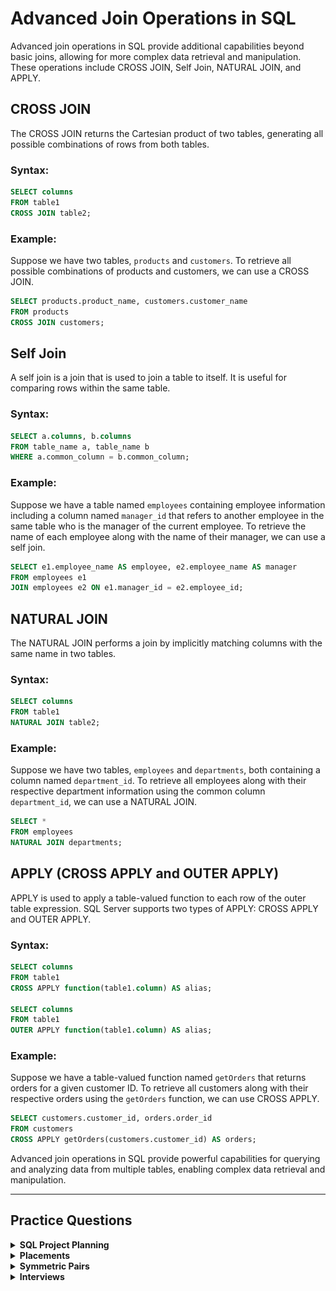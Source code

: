 # Advanced Join Operations in SQL

Advanced join operations in SQL provide additional capabilities beyond basic joins, allowing for more complex data retrieval and manipulation. These operations include CROSS JOIN, Self Join, NATURAL JOIN, and APPLY.

## CROSS JOIN

The CROSS JOIN returns the Cartesian product of two tables, generating all possible combinations of rows from both tables.

### Syntax:
```sql
SELECT columns
FROM table1
CROSS JOIN table2;
```

### Example:
Suppose we have two tables, `products` and `customers`. To retrieve all possible combinations of products and customers, we can use a CROSS JOIN.

```sql
SELECT products.product_name, customers.customer_name
FROM products
CROSS JOIN customers;
```

## Self Join

A self join is a join that is used to join a table to itself. It is useful for comparing rows within the same table.

### Syntax:
```sql
SELECT a.columns, b.columns
FROM table_name a, table_name b
WHERE a.common_column = b.common_column;
```

### Example:
Suppose we have a table named `employees` containing employee information including a column named `manager_id` that refers to another employee in the same table who is the manager of the current employee. To retrieve the name of each employee along with the name of their manager, we can use a self join.

```sql
SELECT e1.employee_name AS employee, e2.employee_name AS manager
FROM employees e1
JOIN employees e2 ON e1.manager_id = e2.employee_id;
```

## NATURAL JOIN

The NATURAL JOIN performs a join by implicitly matching columns with the same name in two tables.

### Syntax:
```sql
SELECT columns
FROM table1
NATURAL JOIN table2;
```

### Example:
Suppose we have two tables, `employees` and `departments`, both containing a column named `department_id`. To retrieve all employees along with their respective department information using the common column `department_id`, we can use a NATURAL JOIN.

```sql
SELECT *
FROM employees
NATURAL JOIN departments;
```

## APPLY (CROSS APPLY and OUTER APPLY)

APPLY is used to apply a table-valued function to each row of the outer table expression. SQL Server supports two types of APPLY: CROSS APPLY and OUTER APPLY.

### Syntax:
```sql
SELECT columns
FROM table1
CROSS APPLY function(table1.column) AS alias;

SELECT columns
FROM table1
OUTER APPLY function(table1.column) AS alias;
```

### Example:
Suppose we have a table-valued function named `getOrders` that returns orders for a given customer ID. To retrieve all customers along with their respective orders using the `getOrders` function, we can use CROSS APPLY.

```sql
SELECT customers.customer_id, orders.order_id
FROM customers
CROSS APPLY getOrders(customers.customer_id) AS orders;
```


Advanced join operations in SQL provide powerful capabilities for querying and analyzing data from multiple tables, enabling complex data retrieval and manipulation.

---

## Practice Questions

<details>
<summary><b>SQL Project Planning</b></summary>

+ <details>
    <summary><b>Questions</b></summary>

   You are given a table, Projects, containing three columns: Task_ID, Start_Date and End_Date. It is guaranteed that the difference between the End_Date and the Start_Date is equal to 1 day for each row in the table.

   <img src="./assets/SQL_Project_Planning.png" alt="Table" style="height:100%; width:60%">

   If the End_Date of the tasks are consecutive, then they are part of the same project. Samantha is interested in finding the total number of different projects completed.

   Write a query to output the start and end dates of projects listed by the number of days it took to complete the project in ascending order. If there is more than one project that have the same number of completion days, then order by the start date of the project.

   </details>
+ <details>
    <summary><b>Code</b></summary>
    
    ```sql
    WITH A AS (
    SELECT Start_Date, ROW_NUMBER() OVER () AS rw
    FROM Projects
    WHERE Start_date NOT IN (SELECT End_Date FROM Projects)
    ),
    B AS (
        SELECT End_Date, ROW_NUMBER() OVER () AS rw
        FROM Projects
        WHERE End_date NOT IN (SELECT Start_Date FROM Projects)
    )

    SELECT A.Start_Date, B.End_Date
    FROM A
    INNER JOIN B ON A.rw = B.rw
    ORDER BY DATEDIFF(B.End_Date, A.Start_Date), A.Start_Date;

    ```
   </details>
</details>


<details>
<summary><b>Placements</b></summary>

+ <details>
    <summary><b>Questions</b></summary>

   You are given three tables: Students, Friends and Packages. Students contains two columns: ID and Name. Friends contains two columns: ID and Friend_ID (ID of the ONLY best friend). Packages contains two columns: ID and Salary (offered salary in $ thousands per month).

   <img src="./assets/Placements.png" alt="Table" style="height:100%; width:60%">

   Write a query to output the names of those students whose best friends got offered a higher salary than them. Names must be ordered by the salary amount offered to the best friends. It is guaranteed that no two students got same salary offer.

   </details>
+ <details>
    <summary><b>Code</b></summary>
    
    ```sql
    SELECT S.Name
    FROM Students S
    JOIN Friends F ON S.ID = F.ID
    JOIN Packages PS ON F.Friend_ID = PS.ID
    JOIN Packages PS2 ON S.ID = PS2.ID
    WHERE PS.Salary > PS2.Salary
    ORDER BY PS.Salary;

    ```
   </details>
</details>



<details>
<summary><b>Symmetric Pairs</b></summary>

+ <details>
    <summary><b>Questions</b></summary>

   You are given a table, Functions, containing two columns: X and Y.
   <img src="./assets/SymmetricPairs.png" alt="Table" style="height:100%; width:60%">

   Two pairs (X1, Y1) and (X2, Y2) are said to be symmetric pairs if X1 = Y2 and X2 = Y1.

   Write a query to output all such symmetric pairs in ascending order by the value of X. List the rows such that X1 ≤ Y1. 


   </details>
+ <details>
    <summary><b>Code</b></summary>
    
    ```sql
    SELECT f1.x,
        f1.y
    FROM   functions AS f1
        INNER JOIN functions AS f2
                ON f1.x = f2.y
                    AND f1.y = f2.x
    GROUP  BY f1.x,
            f1.y
    HAVING f1.x < f1.y
            OR f1.x = f1.y
            AND Count(*) > 1
    ORDER  BY f1.x; 

    ```
   </details>
</details>


<details>
<summary><b>Interviews</b></summary>

+ <details>
    <summary><b>Questions</b></summary>

   Samantha interviews many candidates from different colleges using coding challenges and contests. Write a query to print the contest_id, hacker_id, name, and the sums of total_submissions, total_accepted_submissions, total_views, and total_unique_views for each contest sorted by contest_id. Exclude the contest from the result if all four sums are 0.

   **Note:** A specific contest can be used to screen candidates at more than one college, but each college only holds 1 screening contest.

   **Input Format**

   The following tables hold interview data:

    + Contests: The contest_id is the id of the contest, hacker_id is the id of the hacker who created the contest, and name is the name of the hacker.
   <img src="./assets/InterviewContests.png" alt="Table" style="height:100%; width:60%">

    + Colleges: The college_id is the id of the college, and contest_id is the id of the contest that Samantha used to screen the candidates.
   <img src="./assets/InterviewColleges.png" alt="Table" style="height:100%; width:60%">

    + Challenges: The challenge_id is the id of the challenge that belongs to one of the contests whose contest_id Samantha forgot, and college_id is the id of the college where the challenge was given to candidates.
   <img src="./assets/InterviewChallenges.png" alt="Table" style="height:100%; width:60%">

    + View_Stats: The challenge_id is the id of the challenge, total_views is the number of times the challenge was viewed by candidates, and total_unique_views is the number of times the challenge was viewed by unique candidates.
   <img src="./assets/InterviewView_stats.png" alt="Table" style="height:100%; width:60%">

    + Submission_Stats: The challenge_id is the id of the challenge, total_submissions is the number of submissions for the challenge, and total_accepted_submission is the number of submissions that achieved full scores. 
   <img src="./assets/InterviewsSubmission_Stats.png" alt="Table" style="height:100%; width:60%">

   </details>
+ <details>
    <summary><b>Code</b></summary>
    
    ```sql
    WITH sum_view_stats AS (
    SELECT challenge_id, SUM(total_views) AS sum_views, SUM(total_unique_views) AS sum_unique_views
    FROM view_stats
    GROUP BY challenge_id
    ),
    sum_submission AS (
        SELECT challenge_id, SUM(total_submissions) AS sum_submissions, SUM(total_accepted_submissions) AS sum_accepted_submissions
        FROM submission_stats
        GROUP BY challenge_id
    )

    SELECT c.contest_id, hacker_id, name,
        SUM(ss.sum_submissions) AS total_submissions,
        SUM(ss.sum_accepted_submissions) AS total_accepted_submissions,
        SUM(svs.sum_views) AS total_views,
        SUM(svs.sum_unique_views) AS total_unique_views
    FROM contests c
    LEFT JOIN colleges ON c.contest_id = colleges.contest_id
    LEFT JOIN challenges ch ON colleges.college_id = ch.college_id
    LEFT JOIN sum_view_stats svs ON ch.challenge_id = svs.challenge_id
    LEFT JOIN sum_submission ss ON ch.challenge_id = ss.challenge_id 
    GROUP BY c.contest_id, hacker_id, name
    HAVING
        SUM(ss.sum_submissions) +
        SUM(ss.sum_accepted_submissions) +
        SUM(svs.sum_views) +
        SUM(svs.sum_unique_views) <> 0
    ORDER BY c.contest_id;

    ```
   </details>
</details>